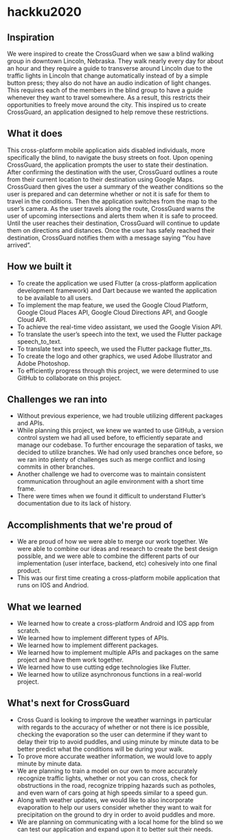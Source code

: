 # hackku2020
 
## Inspiration
<p>We were inspired to create the CrossGuard when we saw a blind walking group in downtown Lincoln, Nebraska. They walk nearly every day for about an hour and they require a guide to transverse around Lincoln due to the traffic lights in Lincoln that change automatically instead of by a simple button press; they also do not have an audio indication of light changes. This requires each of the members in the blind group to have a guide whenever they want to travel somewhere. As a result, this restricts their opportunities to freely move around the city. This inspired us to create CrossGuard, an application designed to help remove these restrictions.</p>

## What it does
<p>This cross-platform mobile application aids disabled individuals, more specifically the blind, to navigate the busy streets on foot. Upon opening CrossGuard, the application prompts the user to state their destination. After confirming the destination with the user, CrossGuard outlines a route from their current location to their destination using Google Maps. CrossGuard then gives the user a summary of the weather conditions so the user is prepared and can determine whether or not it is safe for them to travel in the conditions. Then the application switches from the map to the user’s camera. As the user travels along the route, CrossGuard warns the user of upcoming intersections and alerts them when it is safe to proceed. Until the user reaches their destination, CrossGuard will continue to update them on directions and distances. Once the user has safely reached their destination, CrossGuard notifies them with a message saying “You have arrived”. </p>

## How we built it
* To create the application we used Flutter (a cross-platform application development framework) and Dart because we wanted the application to be available to all users.
* To implement the map feature, we used the Google Cloud Platform, Google Cloud Places API, Google Cloud Directions API, and Google Cloud API.
* To achieve the real-time video assistant, we used the Google Vision API.
* To translate the user’s speech into the text, we used the Flutter package speech_to_text.
* To translate text into speech, we used the Flutter package flutter_tts.
* To create the logo and other graphics, we used Adobe Illustrator and Adobe Photoshop.
* To efficiently progress through this project, we were determined to use GitHub to collaborate on this project. 

## Challenges we ran into
* Without previous experience, we had trouble utilizing different packages and APIs.
* While planning this project, we knew we wanted to use GitHub, a version control system we had all used before, to efficiently separate and manage our codebase. To further encourage the separation of tasks, we decided to utilize branches. We had only used branches once before, so we ran into plenty of challenges such as merge conflict and losing commits in other branches.
* Another challenge we had to overcome was to maintain consistent communication throughout an agile environment with a short time frame.
* There were times when we found it difficult to understand Flutter’s documentation due to its lack of history. 

## Accomplishments that we're proud of
* We are proud of how we were able to merge our work together. We were able to combine our ideas and research to create the best design possible, and we were able to combine the different parts of our implementation (user interface, backend, etc) cohesively into one final product.
* This was our first time creating a cross-platform mobile application that runs on IOS and Andriod. 

## What we learned
* We learned how to create a cross-platform Android and IOS app from scratch.
* We learned how to implement different types of APIs.
* We learned how to implement different packages.
* We learned how to implement multiple APIs and packages on the same project and have them work together.
* We learned how to use cutting edge technologies like Flutter. 
* We learned how to utilize asynchronous functions in a real-world project. 

## What's next for CrossGuard
* Cross Guard is looking to improve the weather warnings in particular with regards to the accuracy of whether or not there is ice possible, checking the evaporation so the user can determine if they want to delay their trip to avoid puddles, and using minute by minute data to be better predict what the conditions will be during your walk.
* To prove more accurate weather information, we would love to apply minute by minute data. 
* We are planning to train a model on our own to more accurately recognize traffic lights, whether or not you can cross, check for obstructions in the road, recognize tripping hazards such as potholes, and even warn of cars going at high speeds similar to a speed gun.
* Along with weather updates, we would like to also incorporate evaporation to help our users consider whether they want to wait for precipitation on the ground to dry in order to avoid puddles and more.
* We are planning on communicating with a local home for the blind so we can test our application and expand upon it to better suit their needs. 

